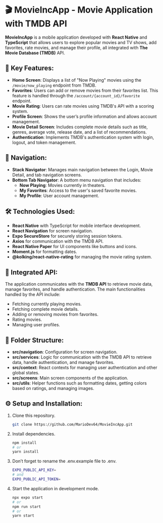 # 🎬 MovieIncApp - Movie Application with TMDB API

**MovieIncApp** is a mobile application developed with **React Native** and **TypeScript** that allows users to explore popular movies and TV shows, add favorites, rate movies, and manage their profile, all integrated with **The Movie Database (TMDB)** API.

## 🚀 Key Features:
- **Home Screen**: Displays a list of "Now Playing" movies using the `/movie/now_playing` endpoint from TMDB.
- **Favorites**: Users can add or remove movies from their favorites list. This feature is handled through the `/account/{account_id}/favorite` endpoint.
- **Movie Rating**: Users can rate movies using TMDB's API with a scoring system.
- **Profile Screen**: Shows the user’s profile information and allows account management.
- **Movie Detail Screen**: Includes complete movie details such as title, genres, average vote, release date, and a list of recommendations.
- **Authentication**: Implements TMDB's authentication system with login, logout, and token management.

## 📱 Navigation:
- **Stack Navigator**: Manages main navigation between the Login, Movie Detail, and tab navigation screens.
- **Bottom Tab Navigator**: A bottom menu navigation that includes:
  - **Now Playing**: Movies currently in theaters.
  - **My Favorites**: Access to the user's saved favorite movies.
  - **My Profile**: User account management.

## 🛠️ Technologies Used:
- **React Native** with TypeScript for mobile interface development.
- **React Navigation** for screen navigation.
- **Expo SecureStore** for securely storing session tokens.
- **Axios** for communication with the TMDB API.
- **React Native Paper** for UI components like buttons and icons.
- **Moment.js** for formatting dates.
- **@kolking/react-native-rating** for managing the movie rating system.

## 📡 Integrated API:
The application communicates with the **TMDB API** to retrieve movie data, manage favorites, and handle authentication. The main functionalities handled by the API include:
- Fetching currently playing movies.
- Fetching complete movie details.
- Adding or removing movies from favorites.
- Rating movies.
- Managing user profiles.

## 📂 Folder Structure:
- **src/navigation**: Configuration for screen navigation.
- **src/services**: Logic for communication with the TMDB API to retrieve data, handle authentication, and manage favorites.
- **src/context**: React contexts for managing user authentication and other global states.
- **src/screens**: Main screen components of the application.
- **src/utils**: Helper functions such as formatting dates, getting colors based on ratings, and managing images.

## ⚙️ Setup and Installation:
1. Clone this repository.
   ```bash
   git clone https://github.com/MarioDev64/MovieIncApp.git
   ```
2. Install dependencies.
   ```bash
   npm install
   # or
   yarn install
   ```
3. Don’t forget to rename the .env.example file to .env.
   ```bash
   EXPO_PUBLIC_API_KEY=
   # and
   EXPO_PUBLIC_API_TOKEN=
   ```
4. Start the application in development mode.
    ```bash
   npx expo start
   # or
   npm run start
   # or
   yarn start
   ```
   